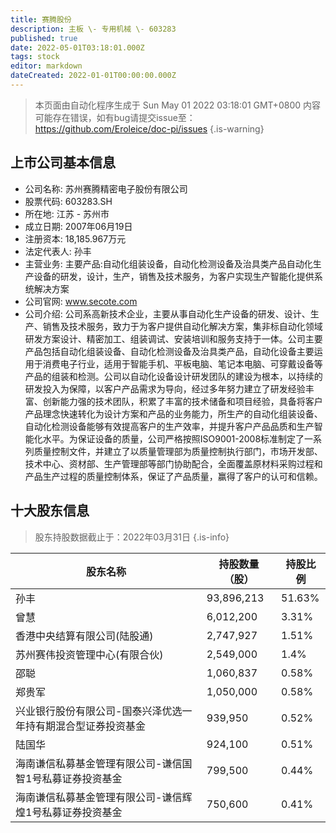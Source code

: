 ```yaml
---
title: 赛腾股份
description: 主板 \- 专用机械 \- 603283
published: true
date: 2022-05-01T03:18:01.000Z
tags: stock
editor: markdown
dateCreated: 2022-01-01T00:00:00.000Z
---
```


> 本页面由自动化程序生成于 Sun May 01 2022 03:18:01 GMT+0800
> 内容可能存在错误，如有bug请提交issue至：https://github.com/Eroleice/doc-pi/issues
{.is-warning}

## 上市公司基本信息
- 公司名称: 苏州赛腾精密电子股份有限公司
- 股票代码: 603283.SH
- 所在地: 江苏 - 苏州市
- 成立日期: 2007年06月19日
- 注册资本: 18,185.967万元
- 法定代表人: 孙丰
- 主营业务: 主要产品:自动化组装设备，自动化检测设备及治具类产品自动化生产设备的研发，设计，生产，销售及技术服务，为客户实现生产智能化提供系统解决方案
- 公司官网: www.secote.com
- 公司介绍: 公司系高新技术企业，主要从事自动化生产设备的研发、设计、生产、销售及技术服务，致力于为客户提供自动化解决方案，集非标自动化领域研发方案设计、精密加工、组装调试、安装培训和服务支持于一体。公司主要产品包括自动化组装设备、自动化检测设备及治具类产品，自动化设备主要运用于消费电子行业，适用于智能手机、平板电脑、笔记本电脑、可穿戴设备等产品的组装和检测。公司以自动化设备设计研发团队的建设为根本，以持续的研发投入为保障，以客户产品需求为导向，经过多年努力建立了研发经验丰富、创新能力强的技术团队，积累了丰富的技术储备和项目经验，具备将客户产品理念快速转化为设计方案和产品的业务能力，所生产的自动化组装设备、自动化检测设备能够有效提高客户的生产效率，并提升客户产品品质和生产智能化水平。为保证设备的质量，公司严格按照ISO9001-2008标准制定了一系列质量控制文件，并建立了以质量管理部为质量控制执行部门，市场开发部、技术中心、资材部、生产管理部等部门协助配合，全面覆盖原材料采购过程和产品生产过程的质量控制体系，保证了产品质量，赢得了客户的认可和信赖。


## 十大股东信息
> 股东持股数据截止于：2022年03月31日
{.is-info}

| 股东名称 | 持股数量（股） | 持股比例 |
| --- | --- | --- |
| 孙丰 | 93,896,213 | 51.63% |
| 曾慧 | 6,012,200 | 3.31% |
| 香港中央结算有限公司(陆股通) | 2,747,927 | 1.51% |
| 苏州赛伟投资管理中心(有限合伙) | 2,549,000 | 1.4% |
| 邵聪 | 1,060,837 | 0.58% |
| 郑贵军 | 1,050,000 | 0.58% |
| 兴业银行股份有限公司-国泰兴泽优选一年持有期混合型证券投资基金 | 939,950 | 0.52% |
| 陆国华 | 924,100 | 0.51% |
| 海南谦信私募基金管理有限公司-谦信国智1号私募证券投资基金 | 799,500 | 0.44% |
| 海南谦信私募基金管理有限公司-谦信辉煌1号私募证券投资基金 | 750,600 | 0.41% |




